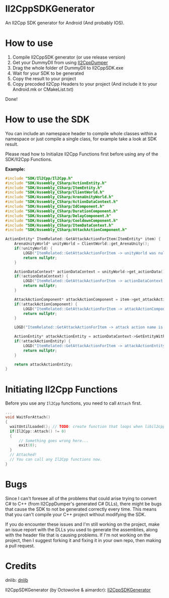 # Il2CppSDKGenerator
An Il2Cpp SDK generator for Android (And probably IOS).

# How to use
1. Compile Il2CppSDK generator (or use release version)
2. Get your DummyDll from using [Il2CppDumper](https://github.com/Perfare/Il2CppDumper/)
3. Drag the whole folder of DummyDll to Il2CppSDK.exe
4. Wait for your SDK to be generated
5. Copy the result to your project
6. Copy precoded Il2Cpp Headers to your project (And include it to your Android.mk or CMakeList.txt)

Done!

# How to use the SDK
You can include an namespace header to compile whole classes within a namespace or just compile a single class, for example take a look at SDK result.

Please read how to Initialize Il2Cpp Functions first before using any of the SDK/Il2Cpp Functions.

**Example:**
```c++
#include "SDK/Il2Cpp/Il2Cpp.h"
#include "SDK/Assembly_CSharp/ActionEntity.h"
#include "SDK/Assembly_CSharp/ItemEntity.h"
#include "SDK/Assembly_CSharp/ClientWorld.h"
#include "SDK/Assembly_CSharp/ArenaUnityWorld.h"
#include "SDK/Assembly_CSharp/ActionDataContext.h"
#include "SDK/Assembly_CSharp/IdComponent.h"
#include "SDK/Assembly_CSharp/DurationComponent.h"
#include "SDK/Assembly_CSharp/DelayComponent.h"
#include "SDK/Assembly_CSharp/CooldownComponent.h"
#include "SDK/Assembly_CSharp/ItemDataContext.h"
#include "SDK/Assembly_CSharp/AttackActionComponent.h"

ActionEntity* ItemRelated::GetAttackActionForItem(ItemEntity* item) {
    ArenaUnityWorld* unityWorld = ClientWorld::get_ArenaUnity();
    if(!unityWorld) {
        LOGD("ItemRelated::GetAttackActionForItem -> unityWorld was null");
        return nullptr;
    }

    ActionDataContext* actionDataContext = unityWorld->get_actionData();
    if(!actionDataContext) {
        LOGD("ItemRelated::GetAttackActionForItem -> actionDataContext was null");
        return nullptr;
    }

    AttackActionComponent* attackActionComponent = item->get_attackAction();
    if(!attackActionComponent) {
        LOGD("ItemRelated::GetAttackActionForItem -> attackActionComponent was null");
        return nullptr;
    }

    LOGD("ItemRelated::GetAttackActionForItem -> attack action name is %s", GetUTF8StringFromNETString(attackActionComponent->f_Name).c_str());

    ActionEntity* attackActionEntity = actionDataContext->GetEntityWithBlueprint(attackActionComponent->f_Name, ActionDataContext::genericMethodAddrs["DataContext<ActionEntity>$$GetEntityWithBlueprint"]);
    if(!attackActionEntity) {
        LOGD("ItemRelated::GetAttackActionForItem -> attackActionEntity was null");
        return nullptr;
    }

    return attackActionEntity;
}
```
# Initiating Il2Cpp Functions
Before you use any `Il2Cpp` functions, you need to call `Attach` first.

```c++
...
void WaitForAttach()
{
  waitUntilLoaded(); // TODO: create function that loops when libil2cpp.so is not loaded yet.
  if(Il2Cpp::Attach() != 0)
  {
      // Something goes wrong here...
      exit(0);
  }
  // Attached!
  // You can call any Il2Cpp functions now.
}
```
# Bugs
Since I can't foresee all of the problems that could arise trying to convert C# to C++ (from Il2CppDumper's generated C# DLLs), there might be bugs that cause the SDK to not be generated correctly every time. This means that you can't compile your C++ project without modifying the SDK.

If you do encounter these issues and I'm still working on the project, make an issue report with the DLLs you used to generate the assemblies, along with the header file that is causing problems.
If I'm not working on the project, then I suggest forking it and fixing it in your own repo, then making a pull request.

# Credits
dnlib: [dnlib](https://github.com/0xd4d/dnlib)

Il2CppSDKGenerator (by Octowolve & aimardcr): [Il2CppSDKGenerator](https://github.com/Octowolve/Il2CppSDKGenerator/tree/master/Il2CppSDK)

